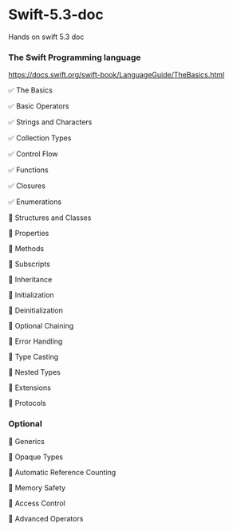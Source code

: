 # Swift-5.3-doc
Hands on swift 5.3 doc 

### The Swift Programming language
https://docs.swift.org/swift-book/LanguageGuide/TheBasics.html

✅ The Basics

✅ Basic Operators

✅ Strings and Characters

✅ Collection Types

✅ Control Flow

✅ Functions

✅ Closures

✅ Enumerations

📝 Structures and Classes

📝 Properties

📝 Methods

📝 Subscripts

📝 Inheritance

📝 Initialization

📝 Deinitialization

📝 Optional Chaining

📝 Error Handling

📝 Type Casting

📝 Nested Types

📝 Extensions

📝 Protocols

### Optional 

📝 Generics

📝 Opaque Types

📝 Automatic Reference Counting

📝 Memory Safety

📝 Access Control

📝 Advanced Operators
